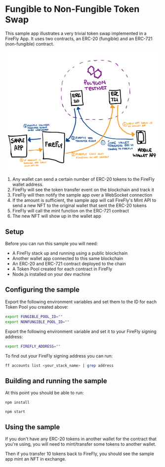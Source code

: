 # Fungible to Non-Fungible Token Swap

This sample app illustrates a very trivial token swap implemented in a FireFly App. It uses two contracts, an ERC-20 (fungible) and an ERC-721 (non-fungible) contract.

![Sample App Illustration](./docs/sample_app.svg)

1. Any wallet can send a certain number of ERC-20 tokens to the FireFly wallet address.
1. FireFly will see the token transfer event on the blockchain and track it
1. FireFly will then notify the sample app over a WebSocket connection
1. If the amount is sufficient, the sample app will call FireFly's Mint API to send a new NFT to the original wallet that sent the ERC-20 tokens
1. FireFly will call the mint function on the ERC-721 contract
1. The new NFT will show up in the wallet app

## Setup

Before you can run this sample you will need:

- A FireFly stack up and running using a public blockchain
- Another wallet app connected to this same blockchain
- An ERC-20 and ERC-721 contract deployed to the chain
- A Token Pool created for each contract in FireFly
- Node.js installed on your dev machine

## Configuring the sample

Export the following environment variables and set them to the ID for each Token Pool you created above:

```bash
export FUNGIBLE_POOL_ID=""
export NONFUNGIBLE_POOL_ID=""
```

Export the following environment variable and set it to your FireFly signing address:

```bash
export FIREFLY_ADDRESS=""
```

To find out your FireFly signing address you can run:

```bash
ff accounts list <your_stack_name> | grep address
```

## Building and running the sample

At this point you should be able to run:

```
npm install
```

```
npm start
```

## Using the sample

If you don't have any ERC-20 tokens in another wallet for the contract that you're using, you will need to mint/transfer some tokens to another wallet.

Then if you transfer 10 tokens back to FireFly, you should see the sample app mint an NFT in exchange.
